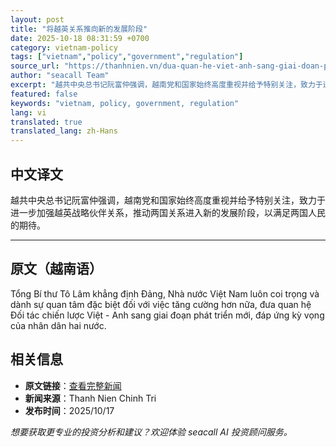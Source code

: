 ```yaml
---
layout: post
title: "将越英关系推向新的发展阶段"
date: 2025-10-18 08:31:59 +0700
category: vietnam-policy
tags: ["vietnam","policy","government","regulation"]
source_url: "https://thanhnien.vn/dua-quan-he-viet-anh-sang-giai-doan-phat-trien-moi-185251017222236613.htm"
author: "seacall Team"
excerpt: "越共中央总书记阮富仲强调，越南党和国家始终高度重视并给予特别关注，致力于进一步加强越英战略伙伴关系，推动两国关系进入新的发展阶段，以满足两国人民的期待。..."
featured: false
keywords: "vietnam, policy, government, regulation"
lang: vi
translated: true
translated_lang: zh-Hans
---
```


## 中文译文

越共中央总书记阮富仲强调，越南党和国家始终高度重视并给予特别关注，致力于进一步加强越英战略伙伴关系，推动两国关系进入新的发展阶段，以满足两国人民的期待。

---

## 原文（越南语）

Tổng B&iacute; thư T&ocirc; L&acirc;m khẳng định Đảng, Nh&agrave; nước Việt Nam lu&ocirc;n coi trọng v&agrave; d&agrave;nh sự quan t&acirc;m đặc biệt đối với việc tăng cường hơn nữa, đưa quan hệ Đối t&aacute;c chiến lược Việt - Anh sang giai đoạn ph&aacute;t triển mới, đ&aacute;p ứng kỳ vọng của nh&acirc;n d&acirc;n hai nước.

## 相关信息

- **原文链接**：[查看完整新闻](https://thanhnien.vn/dua-quan-he-viet-anh-sang-giai-doan-phat-trien-moi-185251017222236613.htm)
- **新闻来源**：Thanh Nien Chinh Tri
- **发布时间**：2025/10/17

*想要获取更专业的投资分析和建议？欢迎体验 seacall AI 投资顾问服务。*